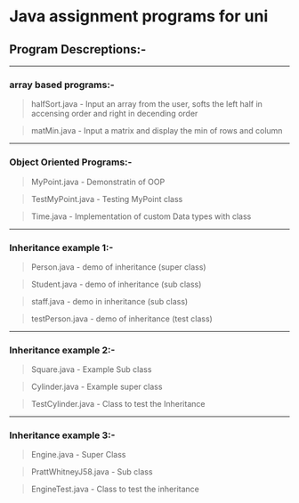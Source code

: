 # Java assignment programs for uni 

## Program Descreptions:-

-------------------------------------------------------------------------------------------------------------------------
### array based programs:-
> halfSort.java     - Input an array from the user, softs the left half in accensing order and right in decending order

> matMin.java       - Input a matrix and display the min of rows and column
-------------------------------------------------------------------------------------------------------------------------
### Object Oriented Programs:-
> MyPoint.java      - Demonstratin of OOP

> TestMyPoint.java  - Testing MyPoint class

> Time.java         - Implementation of custom Data types with class
-------------------------------------------------------------------------------------------------------------------------
### Inheritance example 1:-
> Person.java       - demo of inheritance (super class)

> Student.java      - demo of inheritance (sub class)

> staff.java        - demo in inheritance (sub class)

> testPerson.java   - demo of inheritance (test class)
-------------------------------------------------------------------------------------------------------------------------
### Inheritance example 2:-
> Square.java       - Example Sub class

> Cylinder.java     - Example super class

> TestCylinder.java - Class to test the Inheritance
-------------------------------------------------------------------------------------------------------------------------
### Inheritance example 3:-
> Engine.java           - Super Class

> PrattWhitneyJ58.java  - Sub class

> EngineTest.java       - Class to test the inheritance
